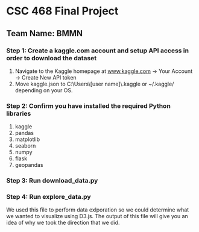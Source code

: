 # CSC 468 Final Project
## Team Name: BMMN

### Step 1: Create a kaggle.com account and setup API access in order to download the dataset
1. Navigate to the Kaggle homepage at www.kaggle.com -> Your Account -> Create New API token
2. Move kaggle.json to C:\Users\\[user name]\\.kaggle or ~/.kaggle/ depending on your OS.

### Step 2: Confirm you have installed the required Python libraries
1. kaggle
2. pandas
3. matplotlib
4. seaborn
5. numpy
6. flask
7. geopandas

### Step 3: Run download_data.py

### Step 4: Run explore_data.py
We used this file to perform data exlporation so we could determine what we wanted to visualize using D3.js. The output of this file will give you an idea of why we took the direction that we did.
